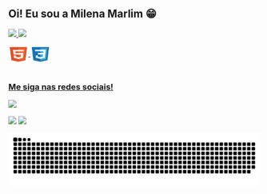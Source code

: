 ## Oi! Eu sou a Milena Marlim 😁

 <div>
  <a href="https://github.com/MilenaMarlim">
  <img height="180em" src="https://github-readme-stats.vercel.app/api?username=MilenaMarlim&show_icons=true&theme=tokyonight&include_all_commits=true&count_private=true"/>
  <img height="180em" src="https://github-readme-stats.vercel.app/api/top-langs/?username=MilenaMarlim&layout=compact&langs_count=6&theme=tokyonight"/>
</div>
<div style="display: inline_block"><br>
  
  <img align="center" alt="HTML" height="30" width="40" src="https://raw.githubusercontent.com/devicons/devicon/master/icons/html5/html5-original.svg">
  <img align="center" alt="CSS" height="30" width="40" src="https://raw.githubusercontent.com/devicons/devicon/master/icons/css3/css3-original.svg">
  

</div>
 
 <br>
 
  ### Me siga nas redes sociais!
 
<div> 
 
  <a href="https://instagram.com/milenamarlim" target="_blank"><img src="https://img.shields.io/badge/-Instagram-%23E4405F?style=for-the-badge&logo=instagram&logoColor=white" target="_blank"></a>

  <a href = "mailto:milenamarlim.dev@gmail.com"><img src="https://img.shields.io/badge/-Gmail-%23333?style=for-the-badge&logo=gmail&logoColor=white" target="_blank"></a>
  <a href="https://www.linkedin.com/in/milena-marlim/" target="_blank"><img src="https://img.shields.io/badge/-LinkedIn-%230077B5?style=for-the-badge&logo=linkedin&logoColor=white" target="_blank"></a> 
 
  ![Snake animation](https://github.com/MilenaMarlim/MilenaMarlim/blob/output/github-contribution-grid-snake.svg)

</div>

